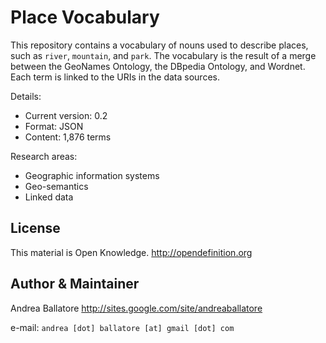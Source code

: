 Place Vocabulary
=============================================

This repository contains a vocabulary of nouns used to describe places, such as `river`, `mountain`, and `park`.
The vocabulary is the result of a merge between the GeoNames Ontology, the DBpedia Ontology, and Wordnet.
Each term is linked to the URIs in the data sources.

Details:
* Current version: 0.2
* Format: JSON
* Content: 1,876 terms

Research areas:
* Geographic information systems
* Geo-semantics
* Linked data

License
----------------------
This material is Open Knowledge. <http://opendefinition.org>

Author & Maintainer
----------------------
Andrea Ballatore <http://sites.google.com/site/andreaballatore>

e-mail: `andrea [dot] ballatore [at] gmail [dot] com`